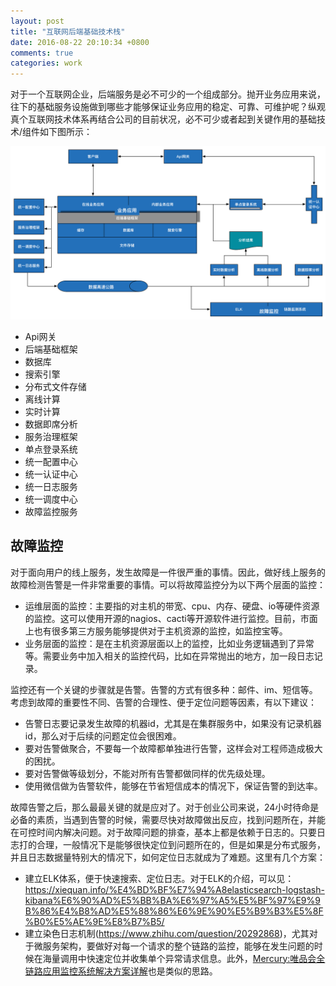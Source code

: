 ```yaml
---
layout: post
title: "互联网后端基础技术栈"
date: 2016-08-22 20:10:34 +0800
comments: true
categories: work
---
```


对于一个互联网企业，后端服务是必不可少的一个组成部分。抛开业务应用来说，往下的基础服务设施做到哪些才能够保证业务应用的稳定、可靠、可维护呢？纵观真个互联网技术体系再结合公司的目前状况，必不可少或者起到关键作用的基础技术/组件如下图所示：

![server-basic-tech-stack](/images/blog_images/server-basic-tech-stack.png)

- Api网关
- 后端基础框架
- 数据库
- 搜索引擎
- 分布式文件存储
- 离线计算
- 实时计算
- 数据即席分析
- 服务治理框架
- 单点登录系统
- 统一配置中心
- 统一认证中心
- 统一日志服务
- 统一调度中心
- 故障监控服务

## <a name='故障监控'></a>故障监控

对于面向用户的线上服务，发生故障是一件很严重的事情。因此，做好线上服务的故障检测告警是一件非常重要的事情。可以将故障监控分为以下两个层面的监控：

- 运维层面的监控：主要指的对主机的带宽、cpu、内存、硬盘、io等硬件资源的监控。这可以使用开源的nagios、cacti等开源软件进行监控。目前，市面上也有很多第三方服务能够提供对于主机资源的监控，如监控宝等。
- 业务层面的监控：是在主机资源层面以上的监控，比如业务逻辑遇到了异常等。需要业务中加入相关的监控代码，比如在异常抛出的地方，加一段日志记录。

监控还有一个关键的步骤就是告警。告警的方式有很多种：邮件、im、短信等。考虑到故障的重要性不同、告警的合理性、便于定位问题等因素，有以下建议：

- 告警日志要记录发生故障的机器id，尤其是在集群服务中，如果没有记录机器id，那么对于后续的问题定位会很困难。
- 要对告警做聚合，不要每一个故障都单独进行告警，这样会对工程师造成极大的困扰。
- 要对告警做等级划分，不能对所有告警都做同样的优先级处理。
- 使用微信做为告警软件，能够在节省短信成本的情况下，保证告警的到达率。

故障告警之后，那么最最关键的就是应对了。对于创业公司来说，24小时待命是必备的素质，当遇到告警的时候，需要尽快对故障做出反应，找到问题所在，并能在可控时间内解决问题。对于故障问题的排查，基本上都是依赖于日志的。只要日志打的合理，一般情况下是能够很快定位到问题所在的，但是如果是分布式服务，并且日志数据量特别大的情况下，如何定位日志就成为了难题。这里有几个方案：

- 建立ELK体系，便于快速搜索、定位日志。对于ELK的介绍，可以见：<https://xiequan.info/%E4%BD%BF%E7%94%A8elasticsearch-logstash-kibana%E6%90%AD%E5%BB%BA%E6%97%A5%E5%BF%97%E9%9B%86%E4%B8%AD%E5%88%86%E6%9E%90%E5%B9%B3%E5%8F%B0%E5%AE%9E%E8%B7%B5/>
- 建立染色日志机制(<https://www.zhihu.com/question/20292868>)，尤其对于微服务架构，要做好对每一个请求的整个链路的监控，能够在发生问题的时候在海量调用中快速定位并收集单个异常请求信息。此外，[Mercury:唯品会全链路应用监控系统解决方案详解](http://mp.weixin.qq.com/s?__biz=MzAwMDU1MTE1OQ==&mid=2653547643&idx=1&sn=c06dc9b0f59e8ae3d2f9feb734da4459&scene=1&srcid=0808MaLgymxNlsh4Z31oWKUi#rd)也是类似的思路。